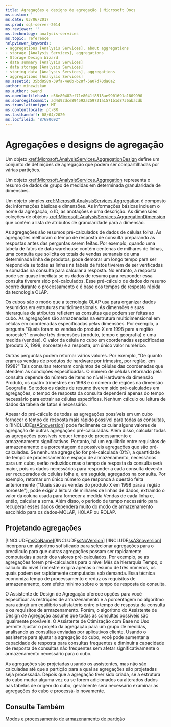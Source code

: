 ```yaml
---
title: Agregações e designs de agregação | Microsoft Docs
ms.custom: ''
ms.date: 03/06/2017
ms.prod: sql-server-2014
ms.reviewer: ''
ms.technology: analysis-services
ms.topic: reference
helpviewer_keywords:
- aggregations [Analysis Services], about aggregations
- storage [Analysis Services], aggregations
- Storage Design Wizard
- data summary [Analysis Services]
- data storage [Analysis Services]
- storing data [Analysis Services], aggregations
- aggregations [Analysis Services]
ms.assetid: 35bd8589-39fa-4e0b-b28f-5a07d70da0a2
author: minewiskan
ms.author: owend
ms.openlocfilehash: c56e80482ef71e8041f8518ae9901691a1809990
ms.sourcegitcommit: ad4d92dce894592a259721a1571b1d8736abacdb
ms.translationtype: MT
ms.contentlocale: pt-BR
ms.lasthandoff: 08/04/2020
ms.locfileid: "87680692"
---
```

# <a name="aggregations-and-aggregation-designs"></a>Agregações e designs de agregação
  Um objeto <xref:Microsoft.AnalysisServices.AggregationDesign> define um conjunto de definições de agregação que podem ser compartilhadas por várias partições.  
  
 Um objeto <xref:Microsoft.AnalysisServices.Aggregation> representa o resumo de dados de grupo de medidas em determinada granularidade de dimensões.  
  
 Um objeto simples <xref:Microsoft.AnalysisServices.Aggregation> é composto de: informações básicas e dimensões. As informações básicas incluem o nome da agregação, o ID, as anotações e uma descrição. As dimensões coleções de objetos <xref:Microsoft.AnalysisServices.AggregationDimension> que contêm a lista de atributos de granularidade para a dimensão.  
  
 As agregações são resumos pré-calculados de dados de células folha. As agregações melhoram o tempo de resposta de consulta preparando as respostas antes das perguntas serem feitas. Por exemplo, quando uma tabela de fatos de data warehouse contém centenas de milhares de linhas, uma consulta que solicita os totais de vendas semanais de uma determinada linha de produtos, pode demorar um longo tempo para ser respondida se todas as linhas na tabela de fatos tiverem de ser verificadas e somadas na consulta para calcular a resposta. No entanto, a resposta pode ser quase imediata se os dados de resumo para responder essa consulta tiverem sido pré-calculados. Esse pré-cálculo de dados do resumo ocorre durante o processamento e é base dos tempos de resposta rápida da tecnologia OLAP.  
  
 Os cubos são o modo que a tecnologia OLAP usa para organizar dados resumidos em estruturas multidimensionais. As dimensões e suas hierarquias de atributos refletem as consultas que podem ser feitas ao cubo. As agregações são armazenadas na estrutura multidimensional em células em coordenadas especificadas pelas dimensões. Por exemplo, a pergunta "Quais foram as vendas do produto X em 1998 para a região noroeste?" envolve três dimensões (produto, tempo e geografia) e uma medida (vendas). O valor da célula no cubo em coordenadas especificadas (produto X, 1998, noroeste) é a resposta, um único valor numérico.  
  
 Outras perguntas podem retornar vários valores. Por exemplo, "De quanto eram as vendas de produtos de hardware por trimestre, por região, em 1998?" Tais consultas retornam conjuntos de células das coordenadas que atendem às condições especificadas. O número de células retornado pela consulta depende do número de itens no nível Hardware da dimensão Produto, os quatro trimestres em 1998 e o número de regiões na dimensão Geografia. Se todos os dados de resumo tiverem sido pré-calculados em agregações, o tempo de resposta da consulta dependerá apenas do tempo necessário para extrair as células específicas. Nenhum cálculo ou leitura de dados da tabela de fatos é necessário.  
  
 Apesar do pré-cálculo de todas as agregações possíveis em um cubo fornecer o tempo de resposta mais rápido possível para todas as consultas, o [!INCLUDE[ssASnoversion](../../includes/ssasnoversion-md.md)] pode facilmente calcular alguns valores de agregação de outras agregações pré-calculadas. Além disso, calcular todas as agregações possíveis requer tempo de processamento e armazenamento significativos. Portanto, há um equilíbrio entre requisitos de armazenamento e a porcentagem de possíveis agregações que são pré-calculadas. Se nenhuma agregação for pré-calculada (0%), a quantidade de tempo de processamento e espaço de armazenamento, necessários para um cubo, serão reduzidos mas o tempo de resposta da consulta será maior, pois os dados necessários para responder a cada consulta deverão ser recuperados de células folha e, em seguida, agregados na consulta. Por exemplo, retornar um único número que responda à questão feita anteriormente ("Quais são as vendas do produto X em 1998 para a região noroeste"), pode exigir a leitura de milhares de linhas de dados, extraindo o valor da coluna usada para fornecer a medida Vendas de cada linha e, então, calcular a soma. Além disso, o período de tempo necessário para recuperar esses dados dependerá muito do modo de armazenamento escolhido para os dados-MOLAP, HOLAP ou ROLAP.  
  
## <a name="designing-aggregations"></a>Projetando agregações  
 [!INCLUDE[msCoName](../../includes/msconame-md.md)][!INCLUDE[ssNoVersion](../../includes/ssnoversion-md.md)] [!INCLUDE[ssASnoversion](../../includes/ssasnoversion-md.md)] incorpora um algoritmo sofisticado para selecionar agregações para o precálculo para que outras agregações possam ser rapidamente computadas a partir dos valores pré-calculados. Por exemplo, se as agregações forem pré-calculadas para o nível Mês da hierarquia Tempo, o cálculo do nível Trimestre exigirá apenas o resumo de três números, os quais podem ser rapidamente computados sob demanda. Essa técnica economiza tempo de processamento e reduz os requisitos de armazenamento, com efeito mínimo sobre o tempo de resposta de consulta.  
  
 O Assistente de Design de Agregação oferece opções para você especificar as restrições de armazenamento e a porcentagem no algoritmo para atingir um equilíbrio satisfatório entre o tempo de resposta da consulta e os requisitos de armazenamento. Porém, o algoritmo do Assistente de Design de Agregação assume que todas as consultas possíveis são igualmente prováveis. O Assistente de Otimização com Base no Uso permite ajustar o projeto da agregação para um grupo de medidas, analisando as consultas enviadas por aplicativos cliente. Usando o assistente para ajustar a agregação do cubo, você pode aumentar a capacidade de resposta para consultas frequentes e diminuir a capacidade de resposta de consultas não frequentes sem afetar significativamente o armazenamento necessário para o cubo.  
  
 As agregações são projetadas usando os assistentes, mas não são calculadas até que a partição para a qual as agregações são projetadas seja processada. Depois que a agregação tiver sido criada, se a estrutura do cubo mudar alguma vez ou se forem adicionados ou alterados dados nas tabelas de origem do cubo, geralmente será necessário examinar as agregações do cubo e processá-lo novamente.  
  
## <a name="see-also"></a>Consulte Também  
 [Modos e processamento de armazenamento de partição](partitions-partition-storage-modes-and-processing.md)  
  
  
